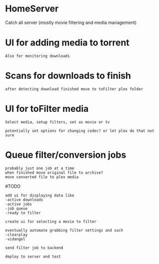 # HomeServer
Catch all server (mostly movie filtering and media management)

# UI for adding media to torrent
    Also for monitoring downloads

# Scans for downloads to finish
    after detecting download finished move to toFilter plex folder
    
# UI for toFilter media
    Select media, setup filters, set as movie or tv
    
    potentially set options for changing codec? or let plex do that not sure

# Queue filter/conversion jobs
    probably just one job at a time
    when finished move original file to archive?
    move converted file to plex media


#TODO

    add ui for displaying data like
    -active downloads
    -active jobs
    -job queue
    -ready to filter

    create ui for selecting a movie to filter
    
    eventually automate grabbing filter settings and such
    -clearplay
    -vidangel

    send filter job to backend

    deploy to server and test
